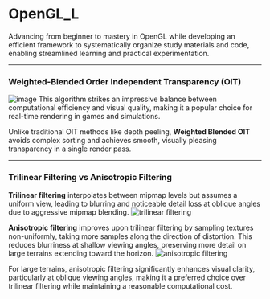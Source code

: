 # OpenGL_L
Advancing from beginner to mastery in OpenGL while developing an efficient framework to systematically organize study materials and code, enabling streamlined learning and practical experimentation.

----
### Weighted-Blended Order Independent Transparency (OIT)
![image](https://github.com/user-attachments/assets/fe162d80-ee96-4fae-9486-342d0c0c1e6d)
This algorithm strikes an impressive balance between computational efficiency and visual quality, making it a popular choice for real-time rendering in games and simulations.

Unlike traditional OIT methods like depth peeling, **Weighted Blended OIT** avoids complex sorting and achieves smooth, visually pleasing transparency in a single render pass.

----
### Trilinear Filtering vs Anisotropic Filtering

**Trilinear filtering** interpolates between mipmap levels but assumes a uniform view, leading to blurring and noticeable detail loss at oblique angles due to aggressive mipmap blending.
![trilinear filtering](https://github.com/user-attachments/assets/55baa975-56ec-48ec-b62b-01948fad9bfc)

**Anisotropic filtering** improves upon trilinear filtering by sampling textures non-uniformly, taking more samples along the direction of distortion. This reduces blurriness at shallow viewing angles, preserving more detail on large terrains extending toward the horizon.
![anisotropic filtering](https://github.com/user-attachments/assets/057aa2f1-8bbe-4174-8b0f-45d3aa1a2f93)


For large terrains, anisotropic filtering significantly enhances visual clarity, particularly at oblique viewing angles, making it a preferred choice over trilinear filtering while maintaining a reasonable computational cost.
